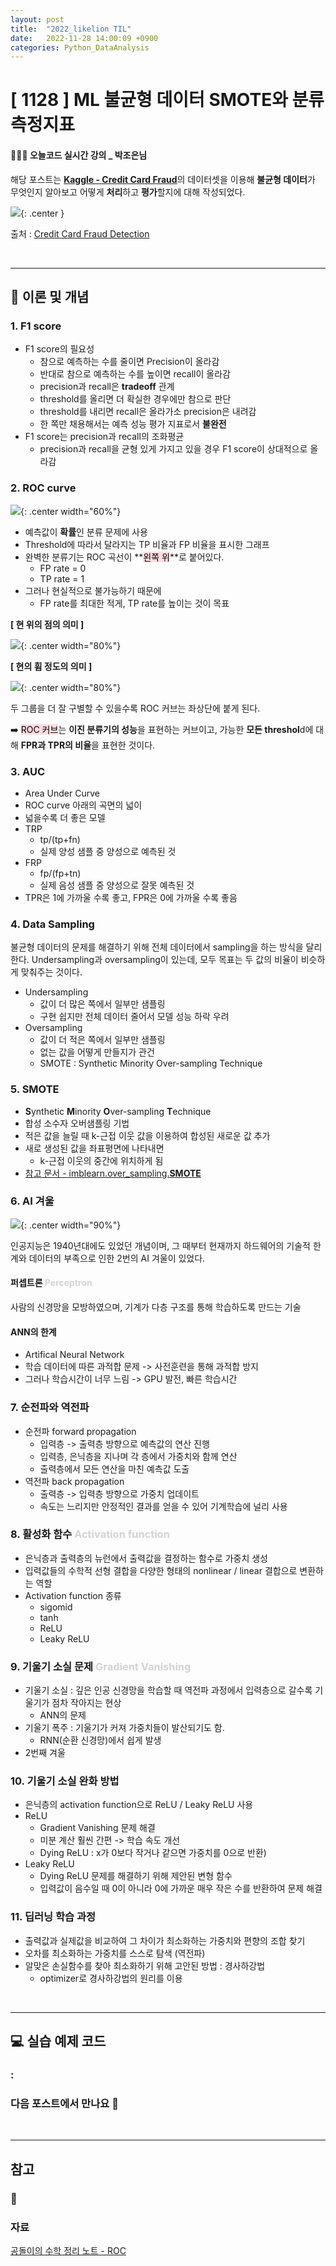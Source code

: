 ```yaml
---
layout: post
title:  "2022_likelion TIL"
date:   2022-11-28 14:00:09 +0900
categories: Python_DataAnalysis
---
```

# [ 1128 ] ML 불균형 데이터 SMOTE와 분류 측정지표
#### 👩🏻‍💻 오늘코드 실시간 강의 _ 박조은님
해당 포스트는 [**Kaggle - Credit Card Fraud**](https://www.kaggle.com/mlg-ulb/creditcardfraud)의 데이터셋을 이용해 **불균형 데이터**가 무엇인지 알아보고 어떻게 **처리**하고 **평가**할지에 대해 작성되었다.

![](/assets/img/img_221128/kaggle_creditcardfraud.png){: .center }

출처 : [Credit Card Fraud Detection](https://www.kaggle.com/datasets/mlg-ulb/creditcardfraud)

<!-- 📙 이번 포스트에서는 **이론 및 개념**을 중심적으로 다룰 예정이다. -->

<br/>

***


## 📙 이론 및 개념 
### 1. F1 score
* F1 score의 필요성
    * 참으로 예측하는 수를 줄이면 Precision이 올라감
    * 반대로 참으로 예측하는 수를 높이면 recall이 올라감
    * precision과 recall은 **tradeoff** 관계
    * threshold를 올리면 더 확실한 경우에만 참으로 판단
    * threshold를 내리면 recall은 올라가소 precision은 내려감
    * 한 쪽만 채용해서는 예측 성능 평가 지표로서 **불완전**
* F1 score는 precision과 recall의 조화평균
    * precision과 recall을 균형 있게 가지고 있을 경우 F1 score이 상대적으로 올라감

### 2. ROC curve

![](/assets/img/img_221128/roc_curve.png){: .center width="60%"}

* 예측값이 **확률**인 분류 문제에 사용
* Threshold에 따라서 달라지는 TP 비율과 FP 비율을 표시한 그래프
* 완벽한 분류기는 ROC 곡선이 **<mark style='background-color: #ffdce0'>왼쪽 위</mark>**로 붙어있다. 
    * FP rate = 0
    * TP rate = 1
* 그러나 현실적으로 불가능하기 때문에 
    * FP rate를 최대한 적게, TP rate를 높이는 것이 목표

**[ 현 위의 점의 의미 ]**

![](/assets/img/img_221128/roc_curve.gif){: .center width="80%"}

**[ 현의 휨 정도의 의미 ]**

![](/assets/img/img_221128/roc_curve2.gif){: .center width="80%"}

두 그룹을 더 잘 구별할 수 있을수록 ROC 커브는 좌상단에 붙게 된다.

➡️ <mark style='background-color: #ffdce0'>ROC 커브</mark>는 **이진 분류기의 성능**을 표현하는 커브이고, 가능한 **모든 threshol**d에 대해 **FPR과 TPR의 비율**을 표현한 것이다.


### 3. AUC
* Area Under Curve
* ROC curve 아래의 곡면의 넓이
* 넓을수록 더 좋은 모델
* TRP
    * tp/(tp+fn)
    * 실제 양성 샘플 중 양성으로 예측된 것
* FRP
    * fp/(fp+tn)
    * 실제 음성 샘플 중 양성으로 잘못 예측된 것
* TPR은 1에 가까울 수록 좋고, FPR은 0에 가까울 수록 좋음

### 4. Data Sampling
불균형 데이터의 문제를 해결하기 위해 전체 데이터에서 sampling을 하는 방식을 달리한다. Undersampling과 oversampling이 있는데, 모두 목표는 두 값의 비율이 비슷하게 맞춰주는 것이다.
* Undersampling
    * 값이 더 많은 쪽에서 일부만 샘플링
    * 구현 쉽지만 전체 데이터 줄어서 모델 성능 하락 우려
* Oversampling
    * 값이 더 적은 쪽에서 일부만 샘플링
    * 없는 값을 어떻게 만들지가 관건
    * SMOTE : Synthetic Minority Over-sampling Technique

### 5. SMOTE
* **S**ynthetic **M**inority **O**ver-sampling **T**echnique
* 합성 소수자 오버샘플링 기법
* 적은 값을 늘릴 때 k-근접 이웃 값을 이용하여 합성된 새로운 값 추가
* 새로 생성된 값을 좌표평면에 나타내면
    * k-근접 이웃의 중간에 위치하게 됨
* [ 참고 문서 - imblearn.over_sampling.**SMOTE** ](https://imbalanced-learn.org/stable/references/generated/imblearn.over_sampling.SMOTE.html)

### 6. AI 겨울
![](/assets/img/img_221121/ai_history.png){: .center width="90%"}

인공지능은 1940년대에도 있었던 개념이며, 그 때부터 현재까지 하드웨어의 기술적 한계와 데이터의 부족으로 인한 2번의 AI 겨울이 있었다.

#### 퍼셉트론 <font color='lightgray'>Perceptron</font>
사람의 신경망을 모방하였으며, 기계가 다층 구조를 통해 학습하도록 만드는 기술

#### ANN의 한계
* Artifical Neural Network
* 학습 데이터에 따른 과적합 문제 -> 사전훈련을 통해 과적합 방지
* 그러나 학습시간이 너무 느림 -> GPU 발전, 빠른 학습시간

### 7. 순전파와 역전파
* 순전파 forward propagation
    * 입력층 -> 출력층 방향으로 예측값의 연산 진행
    * 입력층, 은닉층을 지나며 각 층에서 가중치와 함께 연산
    * 출력층에서 모든 연산을 마친 예측값 도출
* 역전파 back propagation
    * 출력층 -> 입력층 방향으로 가중치 업데이트
    * 속도는 느리지만 안정적인 결과를 얻을 수 있어 기계학습에 널리 사용

### 8. 활성화 함수  <font color='lightgray'>Activation function</font>
* 은닉층과 출력층의 뉴런에서 출력값을 결정하는 함수로 가중치 생성
* 입력값들의 수학적 선형 결합을 다양한 형태의 nonlinear / linear 결합으로 변환하는 역할
* Activation function 종류
  * sigomid
  * tanh
  * ReLU
  * Leaky ReLU

### 9. 기울기 소실 문제 <font color='lightgray'>Gradient Vanishing</font>
* 기울기 소실 : 깊은 인공 신경망을 학습할 때 역전파 과정에서 입력층으로 갈수록 기울기가 점차 작아지는 현상
    * ANN의 문제
* 기울기 폭주 : 기울기가 커져 가중치들이 발산되기도 함.
    * RNN(순환 신경망)에서 쉽게 발생
* 2번째 겨울

### 10. 기울기 소실 완화 방법
* 은닉층의 activation function으로 ReLU / Leaky ReLU 사용
* ReLU
    * Gradient Vanishing 문제 해결
    * 미분 계산 훨씬 간편 -> 학습 속도 개선
    * Dying ReLU : x가 0보다 작거나 같으면 가중치를 0으로 반환)
* Leaky ReLU
    * Dying ReLU 문제를 해결하기 위해 제안된 변형 함수
    * 입력값이 음수일 때 0이 아니라 0에 가까운 매우 작은 수를 반환하여 문제 해결

### 11. 딥러닝 학습 과정
* 출력값과 실제값을 비교하여 그 차이가 최소화하는 가중치와 편향의 조합 찾기
* 오차를 최소화하는 가중치를 스스로 탐색 (역전파)
* 알맞은 손실함수를 찾아 최소화하기 위해 고안된 방법 : 경사하강법
    * optimizer로 경사하강법의 원리를 이용





<br/>

***

## 💻 실습 예제 코드
### : 


### 다음 포스트에서 만나요 🙌


<br/>

***

## 참고 <br/>

### 🤔 

### 자료
[공돌이의 수학 정리 노트 - ROC](https://angeloyeo.github.io/2020/08/05/ROC.html)




<!-- ### 🐾　　🐾
### 🐾　　🐾
### 🐾　　🐾
### 🐾　　🐾
### 🐾　　🐾
### 🐾　　🐾 
<font color='dodgerblue'> 예쁜 파랑 </font>
<font color='lightgray'>Miss</font>
<mark style='background-color: #f1f8ff'> 연한 파랑 </mark>
<mark style='background-color: #fff5b1'> 연한 노랑 </mark>
<mark style='background-color: #ffdce0'> 연한 빨강 </mark>
<mark style='background-color: #dcffe4'> 연한 초록 </mark>
<mark style='background-color: #f5f0ff'> 연한 보라 </mark>
<mark style='background-color: #f6f8fa'> 연한 회색 </mark>
-->
